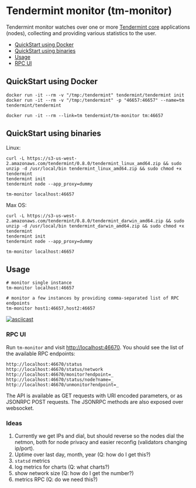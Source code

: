 # Tendermint monitor (tm-monitor)

Tendermint monitor watches over one or more [Tendermint
core](https://github.com/tendermint/tendermint) applications (nodes),
collecting and providing various statistics to the user.

* [QuickStart using Docker](#quickstart-using-docker)
* [QuickStart using binaries](#quickstart-using-binaries)
* [Usage](#usage)
* [RPC UI](#rpc-ui)

## QuickStart using Docker

```
docker run -it --rm -v "/tmp:/tendermint" tendermint/tendermint init
docker run -it --rm -v "/tmp:/tendermint" -p "46657:46657" --name=tm tendermint/tendermint

docker run -it --rm --link=tm tendermint/tm-monitor tm:46657
```

## QuickStart using binaries

Linux:

```
curl -L https://s3-us-west-2.amazonaws.com/tendermint/0.8.0/tendermint_linux_amd64.zip && sudo unzip -d /usr/local/bin tendermint_linux_amd64.zip && sudo chmod +x tendermint
tendermint init
tendermint node --app_proxy=dummy

tm-monitor localhost:46657
```

Max OS:

```
curl -L https://s3-us-west-2.amazonaws.com/tendermint/0.8.0/tendermint_darwin_amd64.zip && sudo unzip -d /usr/local/bin tendermint_darwin_amd64.zip && sudo chmod +x tendermint
tendermint init
tendermint node --app_proxy=dummy

tm-monitor localhost:46657
```

## Usage

```
# monitor single instance
tm-monitor localhost:46657

# monitor a few instances by providing comma-separated list of RPC endpoints
tm-monitor host1:46657,host2:46657
```

[![asciicast](https://asciinema.org/a/105449.png)](https://asciinema.org/a/105449)

### RPC UI

Run `tm-monitor` and visit [http://localhost:46670](http://localhost:46670).
You should see the list of the available RPC endpoints:

```
http://localhost:46670/status
http://localhost:46670/status/network
http://localhost:46670/monitor?endpoint=_
http://localhost:46670/status/node?name=_
http://localhost:46670/unmonitor?endpoint=_
```

The API is available as GET requests with URI encoded parameters, or as JSONRPC
POST requests. The JSONRPC methods are also exposed over websocket.

### Ideas

1. Currently we get IPs and dial, but should reverse so the nodes dial the netmon, both for node privacy and easier reconfig (validators changing ip/port).
2. Uptime over last day, month, year (Q: how do I get this?)
3. `statsd` metrics
4. log metrics for charts (Q: what charts?)
5. show network size (Q: how do I get the number?)
6. metrics RPC (Q: do we need this?)
